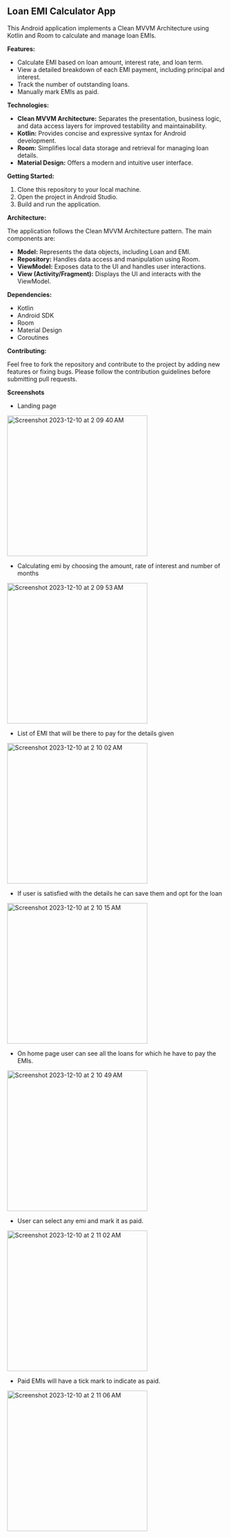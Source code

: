 ## Loan EMI Calculator App

This Android application implements a Clean MVVM Architecture using Kotlin and Room to calculate and manage loan EMIs.

**Features:**

* Calculate EMI based on loan amount, interest rate, and loan term.
* View a detailed breakdown of each EMI payment, including principal and interest.
* Track the number of outstanding loans.
* Manually mark EMIs as paid.

**Technologies:**

* **Clean MVVM Architecture:** Separates the presentation, business logic, and data access layers for improved testability and maintainability.
* **Kotlin:** Provides concise and expressive syntax for Android development.
* **Room:** Simplifies local data storage and retrieval for managing loan details.
* **Material Design:** Offers a modern and intuitive user interface.

**Getting Started:**

1. Clone this repository to your local machine.
2. Open the project in Android Studio.
3. Build and run the application.

**Architecture:**

The application follows the Clean MVVM Architecture pattern. The main components are:

* **Model:** Represents the data objects, including Loan and EMI.
* **Repository:** Handles data access and manipulation using Room.
* **ViewModel:** Exposes data to the UI and handles user interactions.
* **View (Activity/Fragment):** Displays the UI and interacts with the ViewModel.

**Dependencies:**

* Kotlin
* Android SDK
* Room
* Material Design
* Coroutines

**Contributing:**

Feel free to fork the repository and contribute to the project by adding new features or fixing bugs. Please follow the contribution guidelines before submitting pull requests.

**Screenshots**
* Landing page
<img width="325" alt="Screenshot 2023-12-10 at 2 09 40 AM" src="https://github.com/abhi-2000/EMI-Calculator/assets/63191181/1c815a5d-f64d-4abe-aaf1-bedc64e0fe0b">




* Calculating emi by choosing the amount, rate of interest and number of months
<img width="325" alt="Screenshot 2023-12-10 at 2 09 53 AM" src="https://github.com/abhi-2000/EMI-Calculator/assets/63191181/2665d467-3434-416c-b28f-8fc772c783e9">


* List of EMI that will be there to pay for the details given
<img width="325" alt="Screenshot 2023-12-10 at 2 10 02 AM" src="https://github.com/abhi-2000/EMI-Calculator/assets/63191181/32c76959-b990-450a-b65a-992627a39ea9">

* If user is satisfied with the details he can save them and opt for the loan
<img width="325" alt="Screenshot 2023-12-10 at 2 10 15 AM" src="https://github.com/abhi-2000/EMI-Calculator/assets/63191181/72f238db-fc3e-4fcb-9865-06563a45be03">

* On home page user can see all the loans for which he have to pay the EMIs.
<img width="325" alt="Screenshot 2023-12-10 at 2 10 49 AM" src="https://github.com/abhi-2000/EMI-Calculator/assets/63191181/e136ca6e-6698-43c5-886b-52b9b227c289">

* User can select any emi and mark it as paid.
<img width="325" alt="Screenshot 2023-12-10 at 2 11 02 AM" src="https://github.com/abhi-2000/EMI-Calculator/assets/63191181/0c09eaa7-8d92-42e7-935c-57e82d1bdf4b">

* Paid EMIs will have a tick mark to indicate as paid.
<img width="325" alt="Screenshot 2023-12-10 at 2 11 06 AM" src="https://github.com/abhi-2000/EMI-Calculator/assets/63191181/f57cd525-d917-4c3e-b542-1a348bdeccaf">






